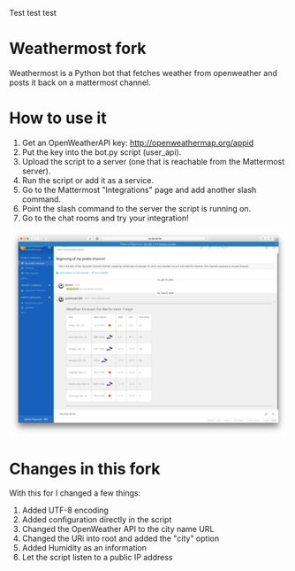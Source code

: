 Test test test

# Weathermost fork
Weathermost is a Python bot that fetches weather from openweather and posts it back on a mattermost channel.

# How to use it
1. Get an OpenWeatherAPI key: http://openweathermap.org/appid
2. Put the key into the bot.py script (user_api).
3. Upload the script to a server (one that is reachable from the Mattermost server).
4. Run the script or add it as a service.
5. Go to the Mattermost "Integrations" page and add another slash command.
6. Point the slash command to the server the script is running on.
7. Go to the chat rooms and try your integration!

![alt text](https://raw.githubusercontent.com/cjohannsen81/weathermost/master/images/example.png)

# Changes in this fork
With this for I changed a few things:

1) Added UTF-8 encoding
2) Added configuration directly in the script
3) Changed the OpenWeather API to the city name URL
4) Changed the URi into root and added the "city" option
5) Added Humidity as an information
6) Let the script listen to a public IP address
